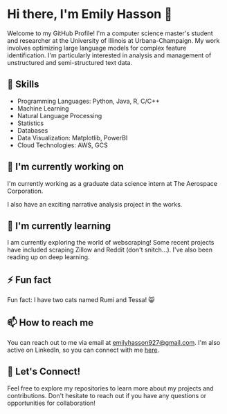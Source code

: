 # Hi there, I'm Emily Hasson 👋

Welcome to my GitHub Profile! I'm a computer science master's student and researcher at the University of Illinois at Urbana-Champaign. My work involves optimizing large language models for complex feature identification. I'm particularly interested in analysis and management of unstructured and semi-structured text data.

## 💪 Skills

- Programming Languages: Python, Java, R, C/C++
- Machine Learning
- Natural Language Processing
- Statistics
- Databases
- Data Visualization: Matplotlib, PowerBI
- Cloud Technologies: AWS, GCS

## 🔭 I'm currently working on

I'm currently working as a graduate data science intern at The Aerospace Corporation.

I also have an exciting narrative analysis project in the works.

## 🌱 I'm currently learning

I am currently exploring the world of webscraping! Some recent projects have included scraping Zillow and Reddit (don't snitch...). I've also been reading up on deep learning.

## ⚡ Fun fact

Fun fact: I have two cats named Rumi and Tessa! 😸

## 📫 How to reach me

You can reach out to me via email at [emilyhasson927@gmail.com](mailto:emilyhasson927@gmail.com). I'm also active on LinkedIn, so you can connect with me [here](https://www.linkedin.com/in/emilyphasson).

## 🤝 Let's Connect!

Feel free to explore my repositories to learn more about my projects and contributions. Don't hesitate to reach out if you have any questions or opportunities for collaboration!


<!--
**emilyhasson/emilyhasson** is a ✨ _special_ ✨ repository because its `README.md` (this file) appears on your GitHub profile.

Here are some ideas to get you started:

- 🔭 I’m currently working on ...
- 🌱 I’m currently learning ...
- 👯 I’m looking to collaborate on ...
- 🤔 I’m looking for help with ...
- 💬 Ask me about ...
- 📫 How to reach me: ...
- 😄 Pronouns: ...
- ⚡ Fun fact: ...
-->
